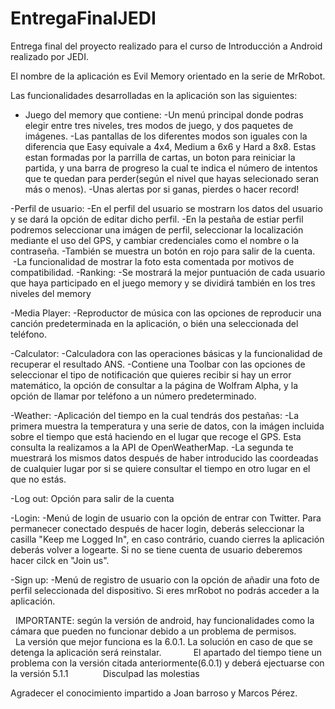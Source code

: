 # EntregaFinalJEDI
Entrega final del proyecto realizado para el curso de Introducción a Android realizado por JEDI.

El nombre de la aplicación es Evil Memory orientado en la serie de MrRobot.

Las funcionalidades desarrolladas en la aplicación son las siguientes:
  - Juego del memory que contiene:
    -Un menú principal donde podras elegir entre tres niveles, tres modos de juego, y dos paquetes de imágenes.
    -Las pantallas de los diferentes modos son iguales con la diferencia que Easy equivale a 4x4, Medium a 6x6 y Hard a 8x8.
      Estas estan formadas por la parrilla de cartas, un boton para reiniciar la partida, y una barra de progreso la cual te indica el
      número de intentos que te quedan para perder(según el nivel que hayas selecionado seran más o menos).
    -Unas alertas por si ganas, pierdes o hacer record!
    
  -Perfil de usuario:
    -En el perfil del usuario se mostrarn los datos del usuario y se dará la opción de editar dicho perfil.
    -En la pestaña de estiar perfil podremos seleccionar una imágen de perfil, seleccionar la localización mediante el uso del GPS,
     y cambiar credenciales como el nombre o la contraseña.
    -También se muestra un botón en rojo para salir de la cuenta.
    -La funcionalidad de mostrar la foto esta comentada por motivos de compatibilidad.
  -Ranking:
    -Se mostrará la mejor puntuación de cada usuario que haya participado en el juego memory y se dividirá también en los tres niveles del memory
  
  -Media Player:
    -Reproductor de música con las opciones de reproducir una canción predeterminada en la aplicación, o bién una seleccionada del teléfono.
  
  -Calculator:
    -Calculadora con las operaciones básicas y la funcionalidad de recuperar el resultado ANS.
    -Contiene una Toolbar con las opciones de seleccionar el tipo de notificación que quieres recibir si hay un error matemático,
     la opción de consultar a la página de Wolfram Alpha, y la opción de llamar por teléfono a un número predeterminado.
     
  -Weather:
    -Aplicación del tiempo en la cual tendrás dos pestañas:
      -La primera muestra la temperatura y una serie de datos, con la imágen incluida sobre el tiempo que está haciendo en el lugar
       que recoge el GPS. Esta consulta la realizamos a la API de OpenWeatherMap.
      -La segunda te muestrará los mismos datos después de haber introducido las coordeadas de cualquier lugar por si se quiere consultar
       el tiempo en otro lugar en el que no estás.
       
   -Log out: Opción para salir de la cuenta
   
   -Login:
    -Menú de login de usuario con la opción de entrar con Twitter. Para permanecer conectado después de hacer login, deberás seleccionar
     la casilla "Keep me Logged In", en caso contrário, cuando cierres la aplicación deberás volver a logearte.
     Si no se tiene cuenta de usuario deberemos hacer cilck en "Join us".
     
   -Sign up:
    -Menú de registro de usuario con la opción de añadir una foto de perfil seleccionada del dispositivo. Si eres mrRobot no podrás acceder
     a la aplicación.
     
   IMPORTANTE: según la versión de android, hay funcionalidades como la cámara que pueden no funcionar debido a un problema de permisos.
              La versión que mejor funciona es la 6.0.1. La solución en caso de que se detenga la aplicación será reinstalar.
              El apartado del tiempo tiene un problema con la versión citada anteriormente(6.0.1) y deberá ejectuarse con la versión 5.1.1
              Disculpad las molestias
             
             
   
 Agradecer el conocimiento impartido a Joan barroso y Marcos Pérez. 
